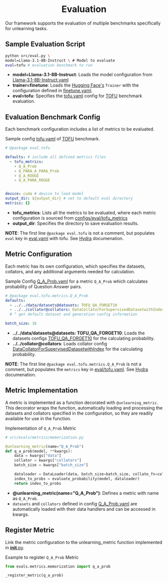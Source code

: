 <div align="center">    
 
# Evaluation

</div>

Our framework supports the evaluation of multiple benchmarks specifically for unlearning tasks.



## Sample Evaluation Script

```bash
python src/eval.py \
model=Llama-3.1-8B-Instruct \ # Model to evaluate
eval=tofu # evaluation benchmark to run
```

- **model=Llama-3.1-8B-Instruct**: Loads the model configuration from [Llama-3.1-8B-Instruct.yaml](../configs/model/Llama-3.1-8B-Instruct.yaml)
- **trainer=finetune**: Loads the [Hugging Face's](https://github.com/huggingface/transformers/blob/v4.45.1/src/transformers/trainer.py) `Trainer` with the configuration defined in [finetune.yaml](../configs/trainer/finetune.yaml).
- **eval=tofu**: Specifies the [tofu.yaml](../configs/eval/tofu.yaml) config for [TOFU](https://arxiv.org/abs/2401.06121) benchmark evaluation.


## Evaluation Benchmark Config

Each benchmark configuration includes a list of metrics to be evaluated.

Sample config [tofu.yaml](../configs/eval/tofu.yaml) of [TOFU](https://arxiv.org/abs/2401.06121) benchmark.
```yaml
# @package eval.tofu

defaults: # include all defined metrics files
  - tofu_metrics: 
    - Q_A_Prob
    - Q_PARA_A_PARA_Prob
    - Q_A_ROUGE
    - Q_A_PARA_ROUGE


device: cuda # device to load model
output_dir: ${output_dir} # set to default eval directory
metrics: {}
```

- **tofu_metrics**: Lists all the metrics to be evaluated, where each metric configuration is sourced from [configs/eval/tofu_metrics](../configs/eval/tofu_metrics/)
- **output_dir**: Specifies the directory to save evaluation results.

__NOTE__: The first line `@package eval.tofu` is not a comment, but populates `eval` key in [eval.yaml](../configs/eval.yaml) with tofu. See [Hydra](https://hydra.cc/docs/upgrades/0.11_to_1.0/adding_a_package_directive/) documenation.


## Metric Configuration


Each metric has its own configuration, which specifies the datasets, collators, and any additional arguments needed for calculation.

Sample Config [Q_A_Prob.yaml](../configs/eval/tofu_metrics/Q_A_Prob.yaml) for a metric `Q_A_Prob` which calculates probability of Question Answer pairs.
```yaml
# @package eval.tofu.metrics.Q_A_Prob
defaults:
  - ../../data/datasets@datasets: TOFU_QA_FORGET10
  - ../../collator@collators: DataCollatorForSupervisedDatasetwithIndex
  # ^ get default dataset and generation config information

batch_size: 16
```

- **../../data/datasets@datasets: TOFU_QA_FORGET10**: Loads the datasets configs [TOFU_QA_FORGET10](../configs/data/datasets/TOFU_QA_FORGET10.yaml) for the calculating probability. 
- **../../collator@collators**: Loads collator config [DataCollatorForSupervisedDatasetwithIndex](../configs/collator/DataCollatorForSupervisedDatasetwithIndex.yaml) for the calculating probability.

__NOTE__: The first line `@package eval.tofu.metrics.Q_A_Prob` is not a comment, but populates the `metrics` key in [eval/tofu.yaml](../configs/eval/tofu.yaml). See [Hydra](https://hydra.cc/docs/upgrades/0.11_to_1.0/adding_a_package_directive/) documenation.

## Metric Implementation


A metric is implemented as a function decorated with `@unlearning_metric`. This decorator wraps the function, automatically loading and processing the datasets and collators specified in the configuration, so they are readily available for use in the function.

Implementation of `Q_A_Prob` Metric

```python
# src/evals/metrics/memorization.py

@unlearning_metric(name="Q_A_Prob")
def q_a_prob(model, **kwargs):
    data = kwargs["data"]
    collator = kwargs["collators"]
    batch_size = kwargs["batch_size"]

    dataloader = DataLoader(data, batch_size=batch_size, collate_fn=collator)
    index_to_probs = evaluate_probability(model, dataloader)
    return index_to_probs
```

- **@unlearning_metric(name="Q_A_Prob")**: Defines a metric with name as `Q_A_Prob`.
- `datasets` and `collators` defined in config [Q_A_Prob.yaml](../configs/eval/tofu_metrics/Q_A_Prob.yaml) are automatically loaded with their data handlers and can be accessed in kwargs.


## Register Metric

Link the metric configuration to the unlearning_metric function implemented in [__init__.py](../src/evals/metrics/__init__.py).

Example to register  `Q_A_Prob` Metric

```python
from evals.metrics.memorization import q_a_prob

_register_metric(q_a_prob)
```
